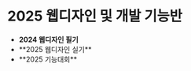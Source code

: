 
<h1>2025 웹디자인 및 개발 기능반</h1>
<ul>
  <li><strong>2024 웹디자인 필기</strong></li>
  <li>**2025 웹디자인 실기**</li>
  <li>**2025 기능대회**</li>
</ul>
